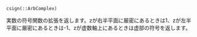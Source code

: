 ```
csign(::ArbComplex)
```

実数の符号関数の拡張を返します。zが右半平面に厳密にあるときは1、zが左半平面に厳密にあるときは-1、zが虚数軸上にあるときは虚部の符号を返します。
